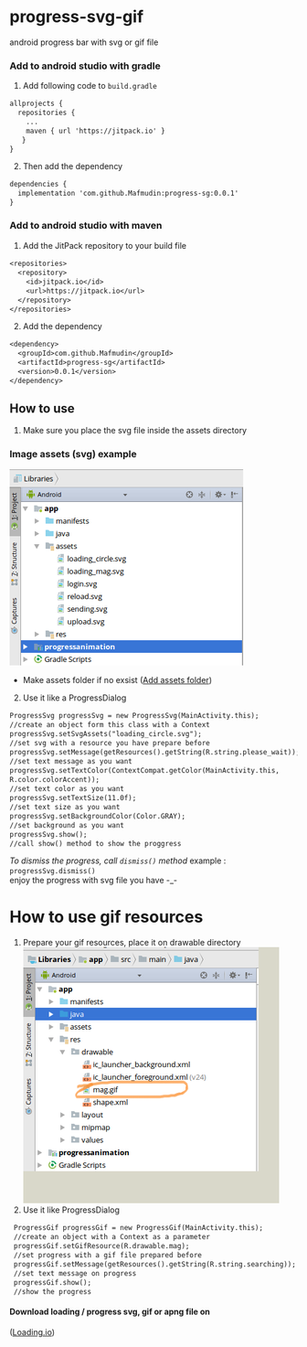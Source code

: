 # progress-svg-gif
android progress bar with svg or gif file

### Add to android studio with gradle

1. Add following code to ```build.gradle```

```
allprojects {
  repositories {
    ...
    maven { url 'https://jitpack.io' }
   }
}
```

2. Then add the dependency
```
dependencies {
  implementation 'com.github.Mafmudin:progress-sg:0.0.1'
}
```


### Add to android studio with maven

1. Add the JitPack repository to your build file

```
<repositories>
  <repository>
    <id>jitpack.io</id>
    <url>https://jitpack.io</url>
  </repository>
</repositories>
```

2. Add the dependency

```
<dependency>
  <groupId>com.github.Mafmudin</groupId>
  <artifactId>progress-sg</artifactId>
  <version>0.0.1</version>
</dependency>
```

## How to use
1. Make sure you place the svg file inside the assets directory

### Image assets (svg) example
![alt text](https://github.com/Mafmudin/myassets/blob/master/images/assets.png)
* Make assets folder if no exsist ([Add assets folder](https://stackoverflow.com/questions/26706843/adding-an-assets-folder-in-android-studio?utm_medium=organic&utm_source=google_rich_qa&utm_campaign=google_rich_qa))

2. Use it like a ProgressDialog
```
ProgressSvg progressSvg = new ProgressSvg(MainActivity.this);
//create an object form this class with a Context
progressSvg.setSvgAssets("loading_circle.svg");
//set svg with a resource you have prepare before
progressSvg.setMessage(getResources().getString(R.string.please_wait));
//set text message as you want
progressSvg.setTextColor(ContextCompat.getColor(MainActivity.this, R.color.colorAccent));
//set text color as you want
progressSvg.setTextSize(11.0f);
//set text size as you want
progressSvg.setBackgroundColor(Color.GRAY);
//set background as you want
progressSvg.show();
//call show() method to show the proggress
```

*To dismiss the progress, call ```dismiss()``` method*
example : ```progressSvg.dismiss()```
<br/> enjoy the progress with svg file you have -_-


# How to use gif resources
1. Prepare your gif resources, place it on drawable directory
</br>![alt text](https://github.com/Mafmudin/myassets/blob/master/images/gif.png)
2. Use it like ProgressDialog
```
 ProgressGif progressGif = new ProgressGif(MainActivity.this);
 //create an object with a Context as a parameter
 progressGif.setGifResource(R.drawable.mag);
 //set progress with a gif file prepared before
 progressGif.setMessage(getResources().getString(R.string.searching));
 //set text message on progress
 progressGif.show();
 //show the progress
```

#### Download loading / progress svg, gif or apng file on
([Loading.io](https://loading.io/))
